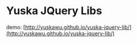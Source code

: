 # Yuska JQuery Libs
demo:
[http://yuskawu.github.io/yuska-jquery-lib/](http://yuskawu.github.io/yuska-jquery-lib/)